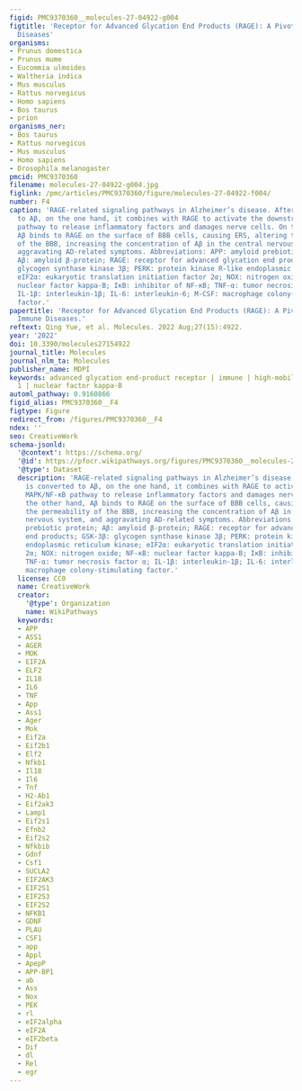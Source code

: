 ```yaml
---
figid: PMC9370360__molecules-27-04922-g004
figtitle: 'Receptor for Advanced Glycation End Products (RAGE): A Pivotal Hub in Immune
  Diseases'
organisms:
- Prunus domestica
- Prunus mume
- Eucommia ulmoides
- Waltheria indica
- Mus musculus
- Rattus norvegicus
- Homo sapiens
- Bos taurus
- prion
organisms_ner:
- Bos taurus
- Rattus norvegicus
- Mus musculus
- Homo sapiens
- Drosophila melanogaster
pmcid: PMC9370360
filename: molecules-27-04922-g004.jpg
figlink: /pmc/articles/PMC9370360/figure/molecules-27-04922-f004/
number: F4
caption: 'RAGE-related signaling pathways in Alzheimer’s disease. After APP is converted
  to Aβ, on the one hand, it combines with RAGE to activate the downstream MAPK/NF-κB
  pathway to release inflammatory factors and damages nerve cells. On the other hand,
  Aβ binds to RAGE on the surface of BBB cells, causing ERS, altering the permeability
  of the BBB, increasing the concentration of Aβ in the central nervous system, and
  aggravating AD-related symptoms. Abbreviations: APP: amyloid prebiotic protein;
  Aβ: amyloid β-protein; RAGE: receptor for advanced glycation end products; GSK-3β:
  glycogen synthase kinase 3β; PERK: protein kinase R-like endoplasmic reticulum kinase;
  eIF2α: eukaryotic translation initiation factor 2α; NOX: nitrogen oxide; NF-κB:
  nuclear factor kappa-B; IκB: inhibitor of NF-κB; TNF-α: tumor necrosis factor α;
  IL-1β: interleukin-1β; IL-6: interleukin-6; M-CSF: macrophage colony-stimulating
  factor.'
papertitle: 'Receptor for Advanced Glycation End Products (RAGE): A Pivotal Hub in
  Immune Diseases.'
reftext: Qing Yue, et al. Molecules. 2022 Aug;27(15):4922.
year: '2022'
doi: 10.3390/molecules27154922
journal_title: Molecules
journal_nlm_ta: Molecules
publisher_name: MDPI
keywords: advanced glycation end-product receptor | immune | high-mobility group protein
  1 | nuclear factor kappa-B
automl_pathway: 0.9160866
figid_alias: PMC9370360__F4
figtype: Figure
redirect_from: /figures/PMC9370360__F4
ndex: ''
seo: CreativeWork
schema-jsonld:
  '@context': https://schema.org/
  '@id': https://pfocr.wikipathways.org/figures/PMC9370360__molecules-27-04922-g004.html
  '@type': Dataset
  description: 'RAGE-related signaling pathways in Alzheimer’s disease. After APP
    is converted to Aβ, on the one hand, it combines with RAGE to activate the downstream
    MAPK/NF-κB pathway to release inflammatory factors and damages nerve cells. On
    the other hand, Aβ binds to RAGE on the surface of BBB cells, causing ERS, altering
    the permeability of the BBB, increasing the concentration of Aβ in the central
    nervous system, and aggravating AD-related symptoms. Abbreviations: APP: amyloid
    prebiotic protein; Aβ: amyloid β-protein; RAGE: receptor for advanced glycation
    end products; GSK-3β: glycogen synthase kinase 3β; PERK: protein kinase R-like
    endoplasmic reticulum kinase; eIF2α: eukaryotic translation initiation factor
    2α; NOX: nitrogen oxide; NF-κB: nuclear factor kappa-B; IκB: inhibitor of NF-κB;
    TNF-α: tumor necrosis factor α; IL-1β: interleukin-1β; IL-6: interleukin-6; M-CSF:
    macrophage colony-stimulating factor.'
  license: CC0
  name: CreativeWork
  creator:
    '@type': Organization
    name: WikiPathways
  keywords:
  - APP
  - ASS1
  - AGER
  - MOK
  - EIF2A
  - ELF2
  - IL18
  - IL6
  - TNF
  - App
  - Ass1
  - Ager
  - Mok
  - Eif2a
  - Eif2b1
  - Elf2
  - Nfkb1
  - Il18
  - Il6
  - Tnf
  - H2-Ab1
  - Eif2ak3
  - Lamp1
  - Eif2s1
  - Efnb2
  - Eif2s2
  - Nfkbib
  - Gdnf
  - Csf1
  - SUCLA2
  - EIF2AK3
  - EIF2S1
  - EIF2S3
  - EIF2S2
  - NFKB1
  - GDNF
  - PLAU
  - CSF1
  - app
  - Appl
  - ApepP
  - APP-BP1
  - ab
  - Ass
  - Nox
  - PEK
  - rl
  - eIF2alpha
  - eIF2A
  - eIF2beta
  - Dif
  - dl
  - Rel
  - egr
---
```

